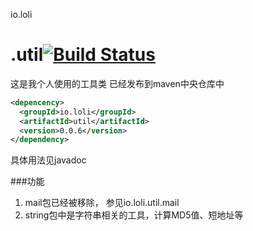 io.loli

.util[![Build Status](https://drone.io/github.com/chocotan/io.loli.util/status.png)](https://drone.io/github.com/chocotan/io.loli.util/latest)
============
这是我个人使用的工具类
已经发布到maven中央仓库中

```xml
<depencency>
  <groupId>io.loli</groupId>
  <artifactId>util</artifactId>
  <version>0.0.6</version>
</dependency>
```
具体用法见javadoc

###功能
1. mail包已经被移除， 参见io.loli.util.mail
2. string包中是字符串相关的工具，计算MD5值、短地址等
